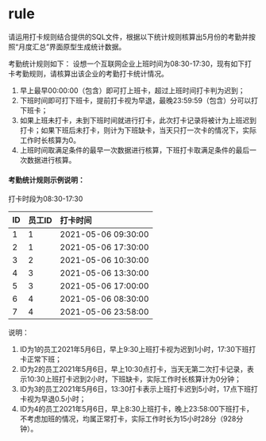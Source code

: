# rule
请运用打卡规则结合提供的SQL文件，根据以下统计规则核算出5月份的考勤并按照“月度汇总”界面原型生成统计数据。

考勤统计规则如下：
设想一个互联网企业上班时间为08:30-17:30，现有如下打卡考勤规则，请核算出该企业的考勤打卡统计情况。
1. 早上最早00:00:00（包含）即可打上班卡，超过上班时间打卡判为迟到；
2. 下班时间即可打下班卡，提前打卡视为早退，最晚23:59:59（包含）分可以打下班卡；
3. 如果上班未打卡，未到下班时间就进行打卡，此次打卡记录将被计为上班迟到打卡；如果下班后未打卡，则计为下班缺卡，当天只打一次卡的情况下，实际工作时长核算为0。
4. 上班时间取满足条件的最早一次数据进行核算，下班打卡取满足条件的最后一次数据进行核算。

#### 考勤统计规则示例说明：
打卡时段为08:30-17:30

|ID    |员工ID   | 打卡时间  |
|:----  |:---    |:----- |
|1 |1 |2021-05-06 09:30:00 |
|2 |1 |2021-05-06 17:30:00 |
|3 |2 |2021-05-06 10:30:00 |
|4 |3 |2021-05-06 13:30:00 |
|5 |3 |2021-05-06 17:00:00 |
|6 |4 |2021-05-06 08:30:00 |
|7 |4 |2021-05-06 23:58:00 |

说明：
1. ID为1的员工2021年5月6日，早上9:30上班打卡视为迟到1小时，17:30下班打卡正常下班；
2. ID为2的员工2021年5月6日，早上10:30点打卡，当天无第二次打卡记录，表示10:30上班打卡迟到2小时，下班缺卡，实际工作时长核算计为0分钟；
3. ID为3的员工2021年5月6日，13:30打卡表示上班打卡迟到5小时，17点下班打卡视为早退0.5小时；
4. ID为4的员工2021年5月6日，早上8:30上班打卡，晚上23:58:00下班打卡，不考虑加班的情况，均属正常打卡，实际工作时长为15小时28分（928分钟）。
